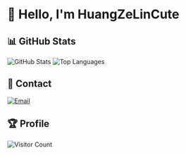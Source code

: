# 👋 Hello, I'm HuangZeLinCute

## 📊 GitHub Stats
![GitHub Stats](https://github-readme-stats.vercel.app/api?username=HuangZeLinCute&show_icons=true&theme=tokyonight)
![Top Languages](https://github-readme-stats.vercel.app/api/top-langs/?username=HuangZeLinCute&layout=compact&theme=tokyonight)

## 📧 Contact
[![Email](https://img.shields.io/badge/-Email-black?style=flat-square&logo=gmail)](mailto:h1418189835@gmail.com)

## 🏆 Profile
![Visitor Count](https://komarev.com/ghpvc/?username=HuangZeLinCute&color=blue)
